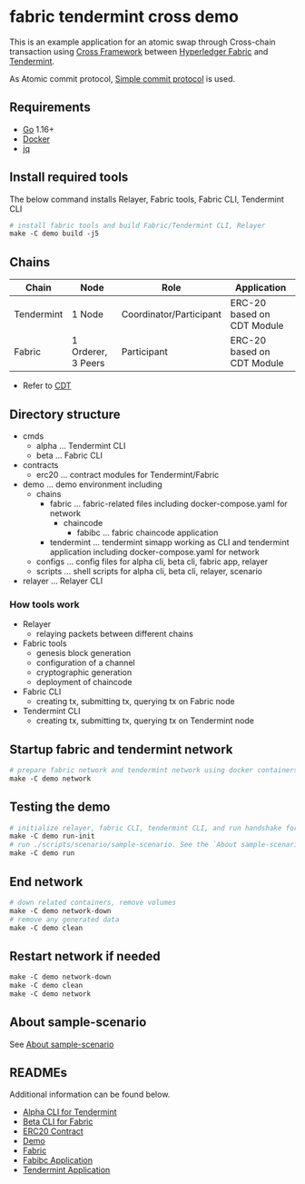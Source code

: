 # fabric tendermint cross demo

This is an example application for an atomic swap through Cross-chain transaction using [Cross Framework](https://github.com/datachainlab/cross) between [Hyperledger Fabric](https://github.com/hyperledger/fabric) and [Tendermint](https://github.com/tendermint/tendermint).

As Atomic commit protocol, [Simple commit protocol](https://datachainlab.github.io/cross-docs/architecture/atomic-commit-protocol/#simple-commit-protocol) is used.

## Requirements

- [Go](https://go.dev/) 1.16+
- [Docker](https://www.docker.com/products/docker-desktop)
- [jq](https://stedolan.github.io/jq/)

## Install required tools

The below command installs Relayer, Fabric tools, Fabric CLI, Tendermint CLI

```Makefile
# install fabric tools and build Fabric/Tendermint CLI, Relayer
make -C demo build -j5
```

## Chains

| Chain      | Node               | Role                    | Application                |
| ---------- | ------------------ | ----------------------- | -------------------------- |
| Tendermint | 1 Node             | Coordinator/Participant | ERC-20 based on CDT Module |
| Fabric     | 1 Orderer, 3 Peers | Participant             | ERC-20 based on CDT Module |

- Refer to [CDT](https://github.com/datachainlab/cross-cdt)

## Directory structure

- cmds
  - alpha ... Tendermint CLI
  - beta ... Fabric CLI
- contracts
  - erc20 ... contract modules for Tendermint/Fabric
- demo ... demo environment including
  - chains
    - fabric ... fabric-related files including docker-compose.yaml for network
      - chaincode
        - fabibc ... fabric chaincode application
    - tendermint ... tendermint simapp working as CLI and tendermint application including docker-compose.yaml for network
  - configs ... config files for alpha cli, beta cli, fabric app, relayer
  - scripts ... shell scripts for alpha cli, beta cli, relayer, scenario
- relayer ... Relayer CLI

### How tools work

- Relayer
  - relaying packets between different chains
- Fabric tools
  - genesis block generation
  - configuration of a channel
  - cryptographic generation
  - deployment of chaincode
- Fabric CLI
  - creating tx, submitting tx, querying tx on Fabric node
- Tendermint CLI
  - creating tx, submitting tx, querying tx on Tendermint node

## Startup fabric and tendermint network

```Makefile
# prepare fabric network and tendermint network using docker containers
make -C demo network
```

## Testing the demo

```Makefile
# initialize relayer, fabric CLI, tendermint CLI, and run handshake for IBC between fabric and tendermint by creating transactions.
make -C demo run-init
# run ./scripts/scenario/sample-scenario. See the `About sample-scenario` section for more detail.
make -C demo run
```

## End network

```Makefile
# down related containers, remove volumes
make -C demo network-down
# remove any generated data
make -C demo clean
```

## Restart network if needed

```Makefile
make -C demo network-down
make -C demo clean
make -C demo network
```

## About sample-scenario

See [About sample-scenario](https://github.com/datachainlab/fabric-tendermint-cross-demo/tree/main/demo#about-sample-scenario)

## READMEs

Additional information can be found below.

- [Alpha CLI for Tendermint](https://github.com/datachainlab/fabric-tendermint-cross-demo/tree/main/cmds/alpha)
- [Beta CLI for Fabric](https://github.com/datachainlab/fabric-tendermint-cross-demo/tree/main/cmds/beta)
- [ERC20 Contract](https://github.com/datachainlab/fabric-tendermint-cross-demo/tree/main/contracts/erc20)
- [Demo](https://github.com/datachainlab/fabric-tendermint-cross-demo/tree/main/demo)
- [Fabric](https://github.com/datachainlab/fabric-tendermint-cross-demo/tree/main/demo/chains/fabric)
- [Fabibc Application](https://github.com/datachainlab/fabric-tendermint-cross-demo/tree/main/demo/chains/fabric/chaincode/fabibc)
- [Tendermint Application](https://github.com/datachainlab/fabric-tendermint-cross-demo/tree/main/demo/chains/tendermint)
